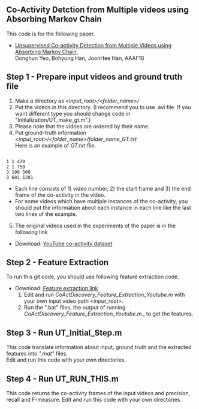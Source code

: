 ## Co-Activity Detction from Multiple videos using Absorbing Markov Chain

This code is for the following paper.

- <a href="http://cvlab.postech.ac.kr/research/coactivity/">Unsupervised Co-activity Detection from Multiple Videos using Absorbing Markov Chain,</a><br>
Donghun Yeo, Bohyung Han, JoonHee Han, AAAI'16

## Step 1 - Prepare input videos and ground truth file
  1. Make a directory as _<input_root>/<folder_name>/_ <br>
  2. Put the videos in this directory. (I recommend you to use .avi file. If you want different type you should change code in "Initialization/UT_make_gt.m".)
  3. Please note that the vidoes are ordered by their name.
  4. Put ground-truth information _<input_root>/<folder_name>/folder_name_GT.txt_ <br>
  Here is an example of _GT.txt_ file.
<pre><code>
1 1 470
2 1 750
3 198 500
3 681 1281
</code></pre>
  - Each line consists of 1) video number, 2) the start frame and 3) the end frame of the co-activity in the video.<br>
  - For some videos which have multiple instances of the co-activity, you should put the information about each instance in each line like the last two lines of the example.

  5. The original videos used in the experiments of the paper is in the following link
  - Download: <a href="https://drive.google.com/open?id=0B89l1vetFfpqYzZqR3RXZ09jeDg">YouTube co-activity dataset</a> </li>

## Step 2 - Feature Extraction
To run this git code, you should use following feature extraction code.<br>
- Download: <a href="http://cvlab.postech.ac.kr/research/coactivity/yeo-han.pdf">Feature extraction link</a>
  1. Edit and run _CoActDiscovery_Feature_Extraction_Youtube.m_ with your own input video path _<input_root>_.
  2. Run the ".bat" files, the output of running _CoActDiscovery_Feature_Extraction_Youtube.m_., to get the features.

## Step 3 - Run UT_Initial_Step.m
This code translate information about input, ground truth and the extracted features into _".mat"_ files.<br>
Edit and run this code with your own directories.

## Step 4 - Run UT_RUN_THIS.m
This code returns the co-activity frames of the input videos and precision, recall and F-measure.
Edit and run this code with your own directories.
